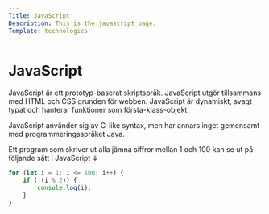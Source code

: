 ```yaml
---
Title: JavaScript
Description: This is the javascript page.
Template: technologies
---
```

# JavaScript

JavaScript är ett prototyp-baserat skriptspråk. JavaScript utgör tillsammans med HTML och CSS grunden för webben. JavaScript är dynamiskt, svagt typat och hanterar funktioner som första-klass-objekt.

JavaScript använder sig av C-like syntax, men har annars inget gemensamt med programmeringsspråket Java.

Ett program som skriver ut alla jämna siffror mellan 1 och 100 kan se ut på följande sätt i JavaScript &dArr;

```javascript
for (let i = 1; i <= 100; i++) {
    if (!(i % 2)) {
        console.log(i);
    }
}
```
